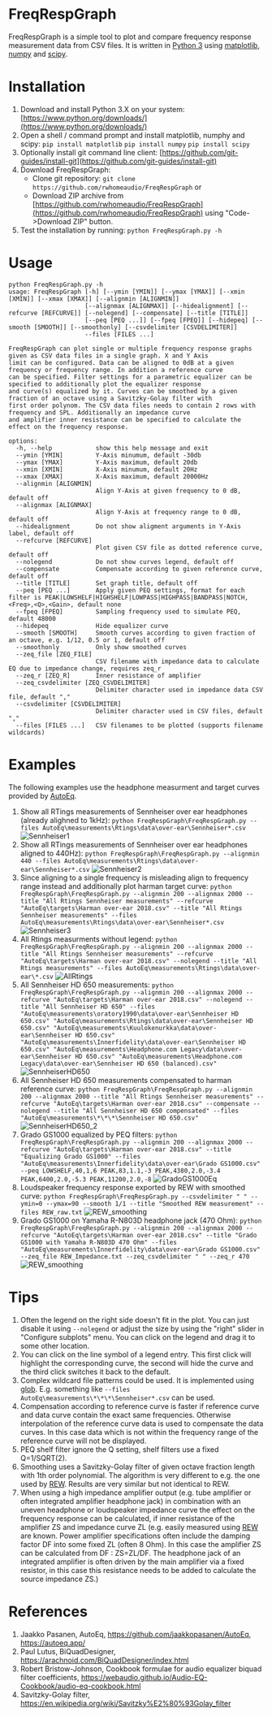 # FreqRespGraph

FreqRespGraph is a simple tool to plot and compare frequency response measurement data from CSV files. It is written in [Python 3](https://www.python.org/) using [matplotlib](https://matplotlib.org/), [numpy](https://numpy.org/) and [scipy](https://scipy.org/).

# Installation
1. Download and install Python 3.X on your system: [https://www.python.org/downloads/](https://www.python.org/downloads/)
1. Open a shell / command prompt and install matplotlib, numphy and scipy: `pip install matplotlib` `pip install numpy` `pip install scipy`
1. Optionally install git command line client: [https://github.com/git-guides/install-git](https://github.com/git-guides/install-git)
1. Download FreqRespGraph:
   - Clone git repository: `git clone https://github.com/rwhomeaudio/FreqRespGraph` or
   - Download ZIP archive from [https://github.com/rwhomeaudio/FreqRespGraph](https://github.com/rwhomeaudio/FreqRespGraph) using "Code->Download ZIP" button.
1. Test the installation by running: `python FreqRespGraph.py -h`
# Usage
```
python FreqRespGraph.py -h
usage: FreqRespGraph [-h] [--ymin [YMIN]] [--ymax [YMAX]] [--xmin [XMIN]] [--xmax [XMAX]] [--alignmin [ALIGNMIN]]
                     [--alignmax [ALIGNMAX]] [--hidealignment] [--refcurve [REFCURVE]] [--nolegend] [--compensate] [--title [TITLE]]
                     [--peq [PEQ ...]] [--fpeq [FPEQ]] [--hidepeq] [--smooth [SMOOTH]] [--smoothonly] [--csvdelimiter [CSVDELIMITER]]
                     --files [FILES ...]

FreqRespGraph can plot single or multiple frequency response graphs given as CSV data files in a single graph. X and Y Axis
limit can be configured. Data can be aligned to 0dB at a given frequency or frequency range. In addition a reference curve
can be specified. Filter settings for a parametric equalizer can be specified to additionally plot the equalizer response 
and curve(s) equalized by it. Curves can be smoothed by a given fraction of an octave using a Savitzky-Golay filter with
first order polynom. The CSV data files needs to contain 2 rows with frequency and SPL. Additionally an impedance curve
and amplifier inner resistance can be specified to calculate the effect on the frequency response.

options:
  -h, --help            show this help message and exit
  --ymin [YMIN]         Y-Axis minumum, default -30db
  --ymax [YMAX]         Y-Axis maximum, default 20db
  --xmin [XMIN]         X-Axis minumum, default 20Hz
  --xmax [XMAX]         X-Axis maximum, default 20000Hz
  --alignmin [ALIGNMIN]
                        Align Y-Axis at given frequency to 0 dB, default off
  --alignmax [ALIGNMAX]
                        Align Y-Axis at frequency range to 0 dB, default off
  --hidealignment       Do not show aligment arguments in Y-Axis label, default off
  --refcurve [REFCURVE]
                        Plot given CSV file as dotted reference curve, default off
  --nolegend            Do not show curves legend, default off
  --compensate          Compensate according to given reference curve, default off
  --title [TITLE]       Set graph title, default off
  --peq [PEQ ...]       Apply given PEQ settings, format for each filter is PEAK|LOWSHELF|HIGHSHELF|LOWPASS|HIGHPASS|BANDPASS|NOTCH,<Freq>,<Q>,<Gain>, default none
  --fpeq [FPEQ]         Sampling frequency used to simulate PEQ, default 48000
  --hidepeq             Hide equalizer curve
  --smooth [SMOOTH]     Smooth curves according to given fraction of an octave, e.g. 1/12, 0.5 or 1, default off
  --smoothonly          Only show smoothed curves
  --zeq_file [ZEQ_FILE]
                        CSV filename with impedance data to calculate EQ due to impedance change, requires zeq_r
  --zeq_r [ZEQ_R]       Inner resistance of amplifier
  --zeq_csvdelimiter [ZEQ_CSVDELIMITER]
                        Delimiter character used in impedance data CSV file, default ","
  --csvdelimiter [CSVDELIMITER]
                        Delimiter character used in CSV files, default ","
  --files [FILES ...]   CSV filenames to be plotted (supports filename wildcards)
  ```
# Examples
The following examples use the headphone measurment and target curves provided by [AutoEq](https://github.com/jaakkopasanen/AutoEq).

1. Show all RTings measurements of Sennheiser over ear headphones (already alighned to 1kHz): `python FreqRespGraph\FreqRespGraph.py --files AutoEq\measurements\Rtings\data\over-ear\Sennheiser*.csv`
![Sennheiser1](./examples/Sennheiser1.JPG)   
3. Show all RTings measurements of Sennheiser over ear headphones aligned to 440Hz): `python FreqRespGraph\FreqRespGraph.py --alignmin 440 --files AutoEq\measurements\Rtings\data\over-ear\Sennheiser*.csv`
![Sennheiser2](./examples/Sennheiser2.JPG) 
5. Since aligning to a single frequency is misleading align to frequency range instead and additionally plot harman target curve: `python FreqRespGraph\FreqRespGraph.py --alignmin 200 --alignmax 2000 --title "All Rtings Sennheiser measurements" --refcurve "AutoEq\targets\Harman over-ear 2018.csv" --title "All Rtings Sennheiser measurements" --files AutoEq\measurements\Rtings\data\over-ear\Sennheiser*.csv`
![Sennheiser3](./examples/Sennheiser3.JPG) 
7. All Rtings measurments without legend: `python FreqRespGraph\FreqRespGraph.py --alignmin 200 --alignmax 2000 --title "All Rtings Sennheiser measurements" --refcurve "AutoEq\targets\Harman over-ear 2018.csv" --nolegend --title "All Rtings measurements" --files AutoEq\measurements\Rtings\data\over-ear\*.csv`
![AllRtings](./examples/AllRtings.JPG) 
9. All Sennheiser HD 650 measurements: `python FreqRespGraph\FreqRespGraph.py --alignmin 200 --alignmax 2000 --refcurve "AutoEq\targets\Harman over-ear 2018.csv" --nolegend --title "All Sennheiser HD 650" --files "AutoEq\measurements\oratory1990\data\over-ear\Sennheiser HD 650.csv" "AutoEq\measurements\Rtings\data\over-ear\Sennheiser HD 650.csv" "AutoEq\measurements\Kuulokenurkka\data\over-ear\Sennheiser HD 650.csv" "AutoEq\measurements\Innerfidelity\data\over-ear\Sennheiser HD 650.csv" "AutoEq\measurements\Headphone.com Legacy\data\over-ear\Sennheiser HD 650.csv" "AutoEq\measurements\Headphone.com Legacy\data\over-ear\Sennheiser HD 650 (balanced).csv"`
![SennheiserHD650](./examples/SennheiserHD650.JPG)
11. All Sennheiser HD 650 measurements compensated to harman reference curve: `python FreqRespGraph\FreqRespGraph.py --alignmin 200 --alignmax 2000 --title "All Rtings Sennheiser measurements" --refcurve "AutoEq\targets\Harman over-ear 2018.csv" --compensate --nolegend --title "All Sennheiser HD 650 compensated" --files "AutoEq\measurements\*\*\*\Sennheiser HD 650.csv"`
![SennheiserHD650_2](./examples/SennheiserHD650_2.JPG)
13. Grado GS1000 equalized by PEQ filters: `python FreqRespGraph\FreqRespGraph.py --alignmin 200 --alignmax 2000 --refcurve "AutoEq\targets\Harman over-ear 2018.csv" --title "Equalizing Grado GS1000" --files "AutoEq\measurements\Innerfidelity\data\over-ear\Grado GS1000.csv" --peq LOWSHELF,40,1,6 PEAK,83,1.1,-3 PEAK,4380,2.0,-3.4 PEAK,6400,2.0,-5.3 PEAK,11200,2.0,-8`
![GradoGS1000Eq](./examples/GradoGS1000Eq.JPG)
14. Loudspeaker frequency response exported by REW with smoothed curve: `python FreqRespGraph\FreqRespGraph.py --csvdelimiter " " --ymin=0 --ymax=90 --smooth 1/1 --title "Smoothed REW measurement" --files REW_raw.txt`
![REW_smoothing](./examples/REW_smoothing.JPG)
15. Grado GS1000 on Yamaha R-N803D headphone jack (470 Ohm): `python FreqRespGraph\FreqRespGraph.py --alignmin 200 --alignmax 2000 --refcurve "AutoEq\targets\Harman over-ear 2018.csv" --title "Grado GS1000 with Yamaha R-N803D 470 Ohm" --files "AutoEq\measurements\Innerfidelity\data\over-ear\Grado GS1000.csv" --zeq_file REW_Impedance.txt --zeq_csvdelimiter " " --zeq_r 470`
![REW_smoothing](./examples/GradoGS1000_470Ohm.JPG)

# Tips
1. Often the legend on the right side doesn't fit in the plot. You can just disable it using `--nolegend` or adjust the size by using the "right" slider in "Configure subplots" menu. You can click on the legend and drag it to some other location.
2. You can click on the line symbol of a legend entry. This first click will highlight the corresponding curve, the second will hide the curve and the third click switches it back to the default.
3. Complex wildcard file patterns could be used. It is implemented using [glob](https://docs.python.org/3/library/glob.html). E.g. something like `--files AutoEq\measurements\*\*\*\Sennheiser*.csv` can be used.
4. Compensation according to reference curve is faster if reference curve and data curve contain the exact same frequencies. Otherwise interpolation of the reference curve data is used to compensate the data curves. In this case data which is not within the frequency range of the reference curve will not be displayed.
5. PEQ shelf filter ignore the Q setting, shelf filters use a fixed Q=1/SQRT(2).
6. Smoothing uses a Savitzky-Golay filter of given octave fraction length with 1th order polynomial. The algorithm is very different to e.g. the one used by [REW](https://www.roomeqwizard.com/help/help_en-GB/html/graph.html#top). Results are very similar but not identical to REW.
7. When using a high impedance amplifier output (e.g. tube amplifier or often integrated amplifier headphone jack) in combination with an uneven headphone or loudspeaker impedance curve the effect on the frequency response can be calculated, if inner resistance of the amplifier ZS and impedance curve ZL (e.g. easily measured using [REW](https://www.roomeqwizard.com/help/help_en-GB/html/impedancemeasurement.html) are known. Power amplifier specifications often include the damping factor DF into some fixed ZL (often 8 Ohm). In this case the amplifier ZS can be calculated from DF : ZS=ZL/DF. The headphone jack of an integrated amplifier is often driven by the main amplifier via a fixed resistor, in this case this resistance needs to be added to calculate the source impedance ZS.)
  
# References
1. Jaakko Pasanen, AutoEq, https://github.com/jaakkopasanen/AutoEq, https://autoeq.app/
2. Paul Lutus, BiQuadDesigner, https://arachnoid.com/BiQuadDesigner/index.html
3. Robert Bristow-Johnson, Cookbook formulae for audio equalizer biquad filter coefficients, https://webaudio.github.io/Audio-EQ-Cookbook/audio-eq-cookbook.html
4. Savitzky-Golay filter, https://en.wikipedia.org/wiki/Savitzky%E2%80%93Golay_filter
